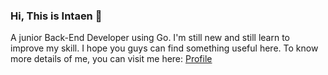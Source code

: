 ### Hi, This is Intaen 👋

A junior Back-End Developer using Go. I'm still new and still learn to improve my skill. I hope you guys can find something useful here. To know more details of me, you can visit me here: [Profile](https://intaen.carrd.co/)
